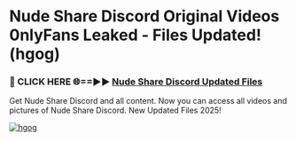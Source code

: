 # Nude Share Discord Original Videos 0nlyFans Leaked - Files Updated! (hgog)

<h3>🔴 CLICK HERE 🌐==►► <a href="https://tinyurl.com/yc6ubb5a" rel="nofollow">Nude Share Discord Updated Files</a></h3>

Get Nude Share Discord and all content. Now you can access all videos and pictures of Nude Share Discord. New Updated Files 2025!

[![hgog](https://i.imgur.com/7eu0CRL.gif)](https://tinyurl.com/yc6ubb5a)
